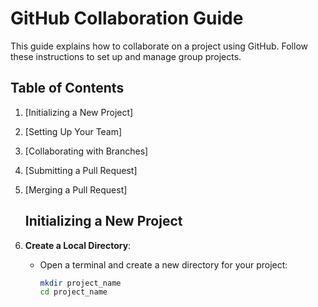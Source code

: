 # GitHub Collaboration Guide

This guide explains how to collaborate on a project using GitHub. Follow these instructions to set up and manage group projects.

## Table of Contents
1. [Initializing a New Project]
2. [Setting Up Your Team]
3. [Collaborating with Branches]
4. [Submitting a Pull Request]
5. [Merging a Pull Request]

   ## Initializing a New Project

1. **Create a Local Directory**:
   - Open a terminal and create a new directory for your project:
     ```bash
     mkdir project_name
     cd project_name
     ```
